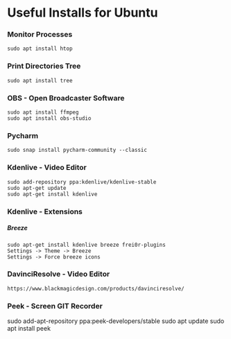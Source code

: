 
# Useful Installs for Ubuntu

### Monitor Processes
``sudo apt install htop`` 


### Print Directories Tree
``sudo apt install tree ``


### OBS - Open Broadcaster Software
```
sudo apt install ffmpeg
sudo apt install obs-studio
```


### Pycharm
```
sudo snap install pycharm-community --classic
```

### Kdenlive - Video Editor
```
sudo add-repository ppa:kdenlive/kdenlive-stable
sudo apt-get update
sudo apt-get install kdenlive
```

### Kdenlive - Extensions
##### Breeze
```
sudo apt-get install kdenlive breeze frei0r-plugins
Settings -> Theme -> Breeze
Settings -> Force breeze icons
```

### DavinciResolve - Video Editor
```
https://www.blackmagicdesign.com/products/davinciresolve/
```

### Peek - Screen GIT Recorder

sudo add-apt-repository ppa:peek-developers/stable
sudo apt update
sudo apt install peek
